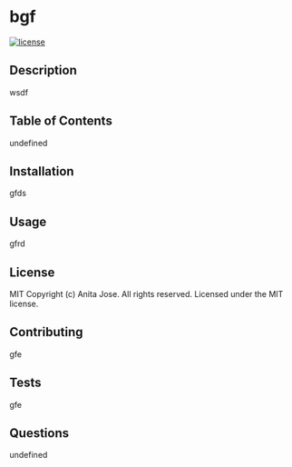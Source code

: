 # bgf
  
  [![license](https://img.shields.io/static/v1?label=License&message=MIT&color=blue)](https://opensource.org/licenses/MIT)
  ## Description
  wsdf
  ## Table of Contents
  undefined
  ## Installation
  gfds
  ## Usage
  gfrd
  ## License
  MIT
  Copyright (c) Anita Jose. All rights reserved. Licensed under the MIT license.
  ## Contributing
  gfe
  ## Tests
  gfe
  ## Questions
  undefined
